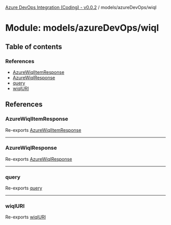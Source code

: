 [Azure DevOps Integration (Coding) - v0.0.2](../README.md) / models/azureDevOps/wiql

# Module: models/azureDevOps/wiql

## Table of contents

### References

- [AzureWiqlItemResponse](models_azureDevOps_wiql.md#azurewiqlitemresponse)
- [AzureWiqlResponse](models_azureDevOps_wiql.md#azurewiqlresponse)
- [query](models_azureDevOps_wiql.md#query)
- [wiqlURI](models_azureDevOps_wiql.md#wiqluri)

## References

### AzureWiqlItemResponse

Re-exports [AzureWiqlItemResponse](../classes/models_azureDevOps_wiql_azureWiqlItemResponse.AzureWiqlItemResponse.md)

___

### AzureWiqlResponse

Re-exports [AzureWiqlResponse](../classes/models_azureDevOps_wiql_azureWiqlResponse.AzureWiqlResponse.md)

___

### query

Re-exports [query](models_azureDevOps_wiql_query.md#query)

___

### wiqlURI

Re-exports [wiqlURI](models_azureDevOps_wiql_resourceURI.md#wiqluri)
